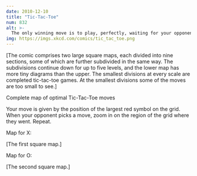 ```yaml
---
date: 2010-12-10
title: "Tic-Tac-Toe"
num: 832
alt: >-
  The only winning move is to play, perfectly, waiting for your opponent to make a mistake.
img: https://imgs.xkcd.com/comics/tic_tac_toe.png
---
```

[The comic comprises two large square maps, each divided into nine sections, some of which are further subdivided in the same way. The subdivisions continue down for up to five levels, and the lower map has more tiny diagrams than the upper. The smallest divisions at every scale are completed tic-tac-toe games. At the smallest divisions some of the moves are too small to see.]

Complete map of optimal Tic-Tac-Toe moves

Your move is given by the position of the largest red symbol on the grid. When your opponent picks a move, zoom in on the region of the grid where they went. Repeat.

Map for X:

[The first square map.]

Map for O:

[The second square map.]